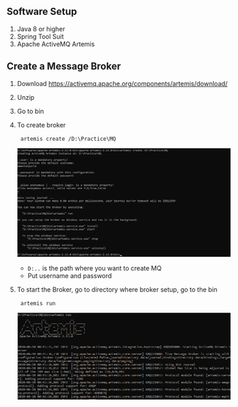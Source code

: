 ## Software Setup

1. Java 8 or higher
2. Spring Tool Suit
3. Apache ActiveMQ Artemis
   
## Create a Message Broker

1. Download https://activemq.apache.org/components/artemis/download/
2. Unzip
3. Go to bin
4. To create broker
   
        artemis create /D:\Practice\MQ
    
    ![Artemis Run](img/mq_installation.png)
   
   - `D:..` is the path where you want to create MQ
   - Put username and password
5. To start the Broker, go to directory where broker setup, go to the bin
   
        artemis run
    
    ![Artemis Run](img/mq_run.png)
